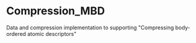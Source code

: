 # Compression_MBD

Data and compression implementation to supporting "Compressing body-ordered atomic descriptors"
